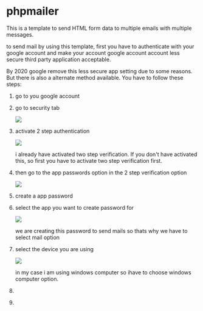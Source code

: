 # phpmailer
<p>This is a template to send HTML form data to multiple emails with multiple messages.<p>
<p>to send mail by using this template, first you have to authenticate with your google account and make your account google account account less secure third party application acceptable.</p>
<p>By 2020 google remove this less secure app setting due to some reasons. But there is also a alternate method available. You have to follow these steps:</p>
<ol>
<li>
<p>go to you google account</p>
</li>


<li>
<p>go to security tab</p>
</li>
<img src="C:\Users\sahil\OneDrive\Pictures\Screenshots\Screenshot(12).png">


<li>
<p>activate 2 step authentication</p>
</li>
<img src="C:\Users\sahil\OneDrive\Pictures\Screenshots\Screenshot(13).png">
<p>i already have activated two step verification. If you don't have activated this, so first you have to activate two step verification first. 


<li>
<p>then go to the app passwords option in the 2 step verification option</p>
</li>
<img src="C:\Users\sahil\OneDrive\Pictures\Screenshots\Screenshot(14).png">


<li>
<p>create a app password</p>
</li>


<li>
<p>select the app you want to create password for</p>
</li>
<img src="C:\Users\sahil\OneDrive\Pictures\Screenshots\Screenshot(15).png">
<p>we are creating this password to send mails so thats why we have to select mail option</p>


<li>
<p>select the device you are using</p>
</li>
<img src="C:\Users\sahil\OneDrive\Pictures\Screenshots\Screenshot(15).png">
<p>in my case i am using windows computer so ihave to choose windows computer option.</p>


<li>
<p></p>
</li>

<li>

</li>
</ol>